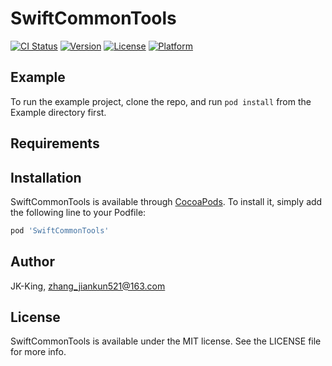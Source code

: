 # SwiftCommonTools

[![CI Status](https://img.shields.io/travis/JK-King/SwiftCommonTools.svg?style=flat)](https://travis-ci.org/JK-King/SwiftCommonTools)
[![Version](https://img.shields.io/cocoapods/v/SwiftCommonTools.svg?style=flat)](https://cocoapods.org/pods/SwiftCommonTools)
[![License](https://img.shields.io/cocoapods/l/SwiftCommonTools.svg?style=flat)](https://cocoapods.org/pods/SwiftCommonTools)
[![Platform](https://img.shields.io/cocoapods/p/SwiftCommonTools.svg?style=flat)](https://cocoapods.org/pods/SwiftCommonTools)

## Example

To run the example project, clone the repo, and run `pod install` from the Example directory first.

## Requirements

## Installation

SwiftCommonTools is available through [CocoaPods](https://cocoapods.org). To install
it, simply add the following line to your Podfile:

```ruby
pod 'SwiftCommonTools'
```

## Author

JK-King, zhang_jiankun521@163.com

## License

SwiftCommonTools is available under the MIT license. See the LICENSE file for more info.
